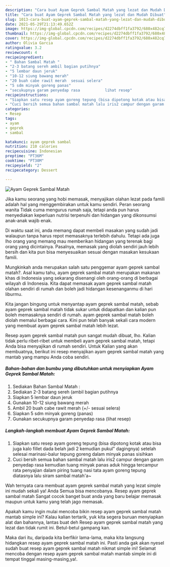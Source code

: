 ```yaml
---
description: "Cara buat Ayam Geprek Sambal Matah yang lezat dan Mudah Dibuat"
title: "Cara buat Ayam Geprek Sambal Matah yang lezat dan Mudah Dibuat"
slug: 1013-cara-buat-ayam-geprek-sambal-matah-yang-lezat-dan-mudah-dibuat
date: 2021-05-29T21:13:49.652Z
image: https://img-global.cpcdn.com/recipes/d2274dbff1fa3792/680x482cq70/ayam-geprek-sambal-matah-foto-resep-utama.jpg
thumbnail: https://img-global.cpcdn.com/recipes/d2274dbff1fa3792/680x482cq70/ayam-geprek-sambal-matah-foto-resep-utama.jpg
cover: https://img-global.cpcdn.com/recipes/d2274dbff1fa3792/680x482cq70/ayam-geprek-sambal-matah-foto-resep-utama.jpg
author: Olivia Garcia
ratingvalue: 3.2
reviewcount: 4
recipeingredient:
- " Bahan Sambal Matah "
- "2-3 batang sereh ambil bagian putihnya"
- "5 lembar daun jeruk"
- "10-12 siung bawang merah"
- "20 buah cabe rawit merah  sesuai selera"
- "5 sdm minyak goreng panas"
- "secukupnya garam penyedap rasa           lihat resep"
recipeinstructions:
- "Siapkan satu resep ayam goreng tepung (bisa dipotong kotak atau bisa juga kalo fillet dada belah jadi 2 kemudian pukul&#34; dagingnya) setelah selesai marinasi-balur tepung goreng dalam minyak panas sisihkan"
- "Cuci bersih semua bahan sambal matah lalu iris2 campur dengan garam penyedap rasa kemudian tuang minyak panas aduk hingga tercampur rata penyajian dalam piring tuang nasi tata ayam goreng tepung diatasnya lalu siram sambal matah&#39;a~"
categories:
- Resep
tags:
- ayam
- geprek
- sambal

katakunci: ayam geprek sambal 
nutrition: 210 calories
recipecuisine: Indonesian
preptime: "PT36M"
cooktime: "PT30M"
recipeyield: "2"
recipecategory: Dessert

---
```



![Ayam Geprek Sambal Matah](https://img-global.cpcdn.com/recipes/d2274dbff1fa3792/680x482cq70/ayam-geprek-sambal-matah-foto-resep-utama.jpg)

Jika kamu seorang yang hobi memasak, menyajikan olahan lezat pada famili adalah hal yang menggembirakan untuk kamu sendiri. Peran seorang  wanita Tidak cuma mengurus rumah saja, tetapi anda pun harus menyediakan keperluan nutrisi terpenuhi dan hidangan yang dikonsumsi anak-anak wajib enak.

Di waktu  saat ini, anda memang dapat membeli masakan yang sudah jadi walaupun tanpa harus repot memasaknya terlebih dahulu. Tetapi ada juga lho orang yang memang mau memberikan hidangan yang terenak bagi orang yang dicintainya. Pasalnya, memasak yang diolah sendiri jauh lebih bersih dan kita pun bisa menyesuaikan sesuai dengan masakan kesukaan famili. 



Mungkinkah anda merupakan salah satu penggemar ayam geprek sambal matah?. Asal kamu tahu, ayam geprek sambal matah merupakan makanan khas di Indonesia yang sekarang disenangi oleh orang-orang di berbagai wilayah di Indonesia. Kita dapat memasak ayam geprek sambal matah olahan sendiri di rumah dan boleh jadi hidangan kesenanganmu di hari liburmu.

Kita jangan bingung untuk menyantap ayam geprek sambal matah, sebab ayam geprek sambal matah tidak sukar untuk didapatkan dan kalian pun boleh memasaknya sendiri di rumah. ayam geprek sambal matah boleh diolah memalui berbagai cara. Kini pun telah banyak sekali cara modern yang membuat ayam geprek sambal matah lebih lezat.

Resep ayam geprek sambal matah pun sangat mudah dibuat, lho. Kalian tidak perlu ribet-ribet untuk membeli ayam geprek sambal matah, tetapi Anda bisa menyajikan di rumah sendiri. Untuk Kalian yang akan membuatnya, berikut ini resep menyajikan ayam geprek sambal matah yang mantab yang mampu Anda coba sendiri.

<!--inarticleads1-->

##### Bahan-bahan dan bumbu yang dibutuhkan untuk menyiapkan Ayam Geprek Sambal Matah:

1. Sediakan  Bahan Sambal Matah :
1. Sediakan 2-3 batang sereh (ambil bagian putihnya
1. Siapkan 5 lembar daun jeruk
1. Gunakan 10-12 siung bawang merah
1. Ambil 20 buah cabe rawit merah (+/- sesuai selera)
1. Siapkan 5 sdm minyak goreng (panas)
1. Gunakan secukupnya garam penyedap rasa           (lihat resep)




<!--inarticleads2-->

##### Langkah-langkah membuat Ayam Geprek Sambal Matah:

1. Siapkan satu resep ayam goreng tepung (bisa dipotong kotak atau bisa juga kalo fillet dada belah jadi 2 kemudian pukul&#34; dagingnya) setelah selesai marinasi-balur tepung goreng dalam minyak panas sisihkan
1. Cuci bersih semua bahan sambal matah lalu iris2 campur dengan garam penyedap rasa kemudian tuang minyak panas aduk hingga tercampur rata penyajian dalam piring tuang nasi tata ayam goreng tepung diatasnya lalu siram sambal matah&#39;a~




Wah ternyata cara membuat ayam geprek sambal matah yang lezat simple ini mudah sekali ya! Anda Semua bisa mencobanya. Resep ayam geprek sambal matah Sangat cocok banget buat anda yang baru belajar memasak maupun untuk kamu yang telah jago memasak.

Apakah kamu ingin mulai mencoba bikin resep ayam geprek sambal matah mantab simple ini? Kalau kalian tertarik, yuk kita segera buruan menyiapkan alat dan bahannya, lantas buat deh Resep ayam geprek sambal matah yang lezat dan tidak rumit ini. Betul-betul gampang kan. 

Maka dari itu, daripada kita berfikir lama-lama, maka kita langsung hidangkan resep ayam geprek sambal matah ini. Pasti anda gak akan nyesel sudah buat resep ayam geprek sambal matah nikmat simple ini! Selamat mencoba dengan resep ayam geprek sambal matah mantab simple ini di tempat tinggal masing-masing,ya!.

